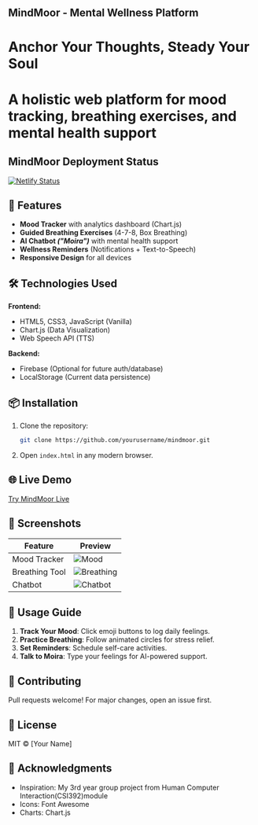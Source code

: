 ## MindMoor - Mental Wellness Platform

# Anchor Your Thoughts, Steady Your Soul
# A holistic web platform for mood tracking, breathing exercises, and mental health support
## MindMoor Deployment Status
[![Netlify Status](https://api.netlify.com/api/v1/badges/951ddffb-b337-41b3-b453-93fe7bb0f319/deploy-status)](https://app.netlify.com/projects/mindmoor/deploys)

## 🚀 Features

- **Mood Tracker** with analytics dashboard (Chart.js)
- **Guided Breathing Exercises** (4-7-8, Box Breathing)
- **AI Chatbot *("Moira")*** with mental health support
- **Wellness Reminders** (Notifications + Text-to-Speech)
- **Responsive Design** for all devices

## 🛠️ Technologies Used

**Frontend:**
- HTML5, CSS3, JavaScript (Vanilla)
- Chart.js (Data Visualization)
- Web Speech API (TTS)

**Backend:**
- Firebase (Optional for future auth/database)
- LocalStorage (Current data persistence)

## 📦 Installation

1. Clone the repository:
   ```bash
   git clone https://github.com/yourusername/mindmoor.git
   ```
2. Open `index.html` in any modern browser.

## 🌐 Live Demo
[Try MindMoor Live](https://mindmoor.netlify.app/)

## 📸 Screenshots

| Feature          | Preview                      |
|------------------|-----------------------------|
| Mood Tracker     | ![Mood](https://via.placeholder.com/300x200?text=Mood+Tracker) |
| Breathing Tool   | ![Breathing](https://via.placeholder.com/300x200?text=Breathing+Exercise) |
| Chatbot          | ![Chatbot](https://via.placeholder.com/300x200?text=Moira+Chatbot) |

## 📝 Usage Guide

1. **Track Your Mood**: Click emoji buttons to log daily feelings.
2. **Practice Breathing**: Follow animated circles for stress relief.
3. **Set Reminders**: Schedule self-care activities.
4. **Talk to Moira**: Type your feelings for AI-powered support.

## 🤝 Contributing
Pull requests welcome! For major changes, open an issue first.

## 📜 License
MIT © [Your Name]

## 🙏 Acknowledgments
- Inspiration: My 3rd year group project from Human Computer Interaction(CSI392)module
- Icons: Font Awesome
- Charts: Chart.js
```
